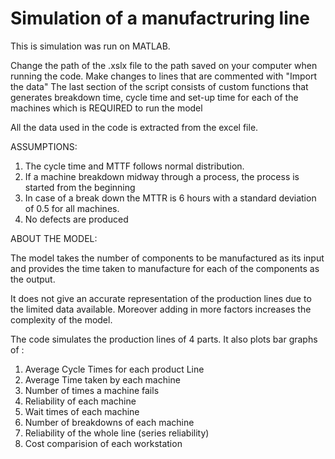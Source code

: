 # Simulation of a manufactruring line

This is simulation was run on MATLAB.

Change the path of the .xslx file to the path saved on your computer when running the code. Make changes to lines that are commented with "Import the data"
The last section of the script consists of custom functions that generates breakdown time, cycle time and set-up time for each of the machines which is REQUIRED to run the model

All the data used in the code is extracted from the excel file.

ASSUMPTIONS:

1. The cycle time and MTTF follows normal distribution.
2. If a machine breakdown midway through a process, the process is started from the beginning
3. In case of a break down the MTTR is 6 hours with a standard deviation of 0.5 for all machines. 
4. No defects are produced

ABOUT THE MODEL:

The model takes the number of components to be manufactured as its input and provides the time taken to manufacture for each of the components as the output.

It does not give an accurate representation of the production lines due to the limited data available. Moreover adding in more factors increases the complexity of the model. 

The code simulates the production lines of 4 parts. It also plots bar graphs of :

1. Average Cycle Times for each product Line
2. Average Time taken by each machine 
3. Number of times a machine fails
4. Reliability of each machine
5. Wait times of each machine
6. Number of breakdowns of each machine
7. Reliability of the whole line (series reliability)
8. Cost comparision of each workstation
